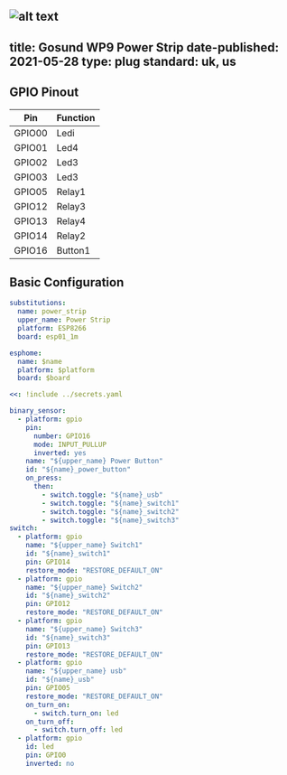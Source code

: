 ![alt text](https://images-na.ssl-images-amazon.com/images/I/61z-XZpjbxL._AC_SL1500_.jpg "Gosund WP9 Power Strip")
---
title: Gosund WP9 Power Strip
date-published: 2021-05-28
type: plug
standard: uk, us
---

## GPIO Pinout
| Pin    | Function             |
| ------ | -------------------- |
| GPIO00 | Ledi|
| GPIO01 | Led4|
| GPIO02 | Led3|
| GPIO03 | Led3|
| GPIO05 | Relay1|
| GPIO12 | Relay3|
| GPIO13 | Relay4|
| GPIO14 | Relay2|
| GPIO16 | Button1

## Basic Configuration

```yaml
substitutions:
  name: power_strip
  upper_name: Power Strip
  platform: ESP8266
  board: esp01_1m

esphome:
  name: $name
  platform: $platform
  board: $board

<<: !include ../secrets.yaml

binary_sensor:
  - platform: gpio
    pin:
      number: GPIO16
      mode: INPUT_PULLUP
      inverted: yes
    name: "${upper_name} Power Button"
    id: "${name}_power_button"
    on_press:
      then:
        - switch.toggle: "${name}_usb"
        - switch.toggle: "${name}_switch1"
        - switch.toggle: "${name}_switch2"
        - switch.toggle: "${name}_switch3"
switch:
  - platform: gpio
    name: "${upper_name} Switch1"
    id: "${name}_switch1"
    pin: GPIO14
    restore_mode: "RESTORE_DEFAULT_ON"    
  - platform: gpio
    name: "${upper_name} Switch2"
    id: "${name}_switch2"
    pin: GPIO12
    restore_mode: "RESTORE_DEFAULT_ON"    
  - platform: gpio
    name: "${upper_name} Switch3"
    id: "${name}_switch3"
    pin: GPIO13
    restore_mode: "RESTORE_DEFAULT_ON"    
  - platform: gpio
    name: "${upper_name} usb"
    id: "${name}_usb"
    pin: GPIO05
    restore_mode: "RESTORE_DEFAULT_ON"    
    on_turn_on:
      - switch.turn_on: led
    on_turn_off:
      - switch.turn_off: led
  - platform: gpio
    id: led
    pin: GPIO0
    inverted: no
```
